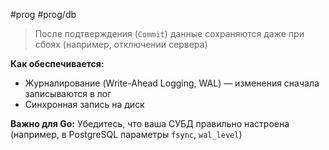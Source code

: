 #prog #prog/db 

> После подтверждения (`Commit`) данные сохраняются даже при сбоях (например, отключении сервера)

**Как обеспечивается:**
- Журналирование (Write-Ahead Logging, WAL) — изменения сначала записываются в лог
- Синхронная запись на диск

**Важно для Go:** Убедитесь, что ваша СУБД правильно настроена (например, в PostgreSQL параметры `fsync`, `wal_level`)
